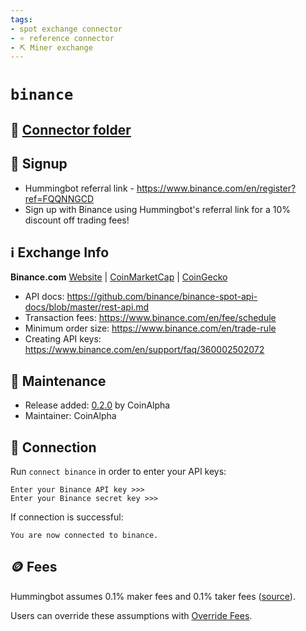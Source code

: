 ```yaml
---
tags:
- spot exchange connector
- ⭐ reference connector
- ⛏️ Miner exchange
---
```


# `binance`

## 📁 [Connector folder](https://github.com/hummingbot/hummingbot/tree/master/hummingbot/connector/exchange/binance)

## 📝 Signup

* Hummingbot referral link - <https://www.binance.com/en/register?ref=FQQNNGCD>
* Sign up with Binance using Hummingbot's referral link for a 10% discount off trading fees!

## ℹ️ Exchange Info

**Binance.com** [Website](https://binance.com/) | [CoinMarketCap](https://coinmarketcap.com/exchanges/binance/) | [CoinGecko](https://www.coingecko.com/en/exchanges/binance)

* API docs: <https://github.com/binance/binance-spot-api-docs/blob/master/rest-api.md>
* Transaction fees: <https://www.binance.com/en/fee/schedule>
* Minimum order size: <https://www.binance.com/en/trade-rule>
* Creating API keys: <https://www.binance.com/en/support/faq/360002502072>

## 👷 Maintenance

* Release added: [0.2.0](/release-notes/0.2.0/) by CoinAlpha
* Maintainer: CoinAlpha

## 🔑 Connection

Run `connect binance` in order to enter your API keys:

```
Enter your Binance API key >>>
Enter your Binance secret key >>>
```

If connection is successful:

```
You are now connected to binance.
```

## 🪙 Fees

Hummingbot assumes 0.1% maker fees and 0.1% taker fees ([source](https://github.com/hummingbot/hummingbot/blob/master/hummingbot/connector/exchange/binance/binance_utils.py#L10)).

Users can override these assumptions with [Override Fees](/global-configs/override-fees/).
